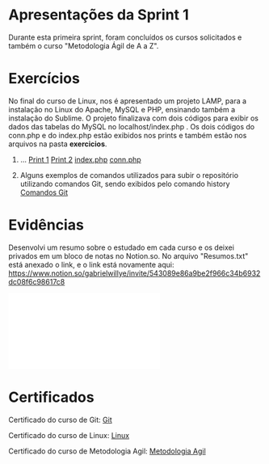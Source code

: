 
# Apresentações da Sprint 1

Durante esta primeira sprint, foram concluídos os cursos solicitados e também o curso "Metodologia Ágil de A a Z".

# Exercícios


No final do curso de Linux, nos é apresentado um projeto LAMP, para a instalação no Linux do Apache, MySQL e PHP, ensinando também a instalação do Sublime. O projeto finalizava com dois códigos para exibir os dados das tabelas do MySQL no localhost/index.php . Os dois códigos do conn.php e do index.php estão exibidos nos prints e também estão nos arquivos na pasta **exercicios**.

1. ...
[Print 1](exercicios/linux1.png)
[Print 2](exercicios/linux2.png)
[index.php](exercicios/index.php)
[conn.php](exercicios/conn.php)

2. Alguns exemplos de comandos utilizados para subir o repositório utilizando comandos Git, sendo exibidos pelo comando history
[Comandos Git](exercicios/Git.png)


# Evidências

Desenvolvi um resumo sobre o estudado em cada curso e os deixei privados em um bloco de notas no Notion.so. No arquivo "Resumos.txt" está anexado o link, e o link está novamente aqui: https://www.notion.so/gabrielwillye/invite/543089e86a9be2f966c34b6932dc08f6c98617c8

![Resumos](evidencias/Resumos.txt)

# Certificados

Certificado do curso de Git:
[Git](certificados/Git.jng)

Certificado do curso de Linux:
[Linux](certificados/Linux.jng)

Certificado do curso de Metodologia Agil:
[Metodologia Agil](certificados/MetodologiaAgil.jng)

